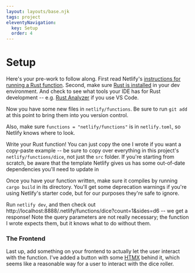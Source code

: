 ```yaml
---
layout: layouts/base.njk
tags: project
eleventyNavigation:
  key: Setup
  order: 4
---
```

# Setup

Here's your pre-work to follow along. First read Netlify's [instructions for running a Rust function](https://www.netlify.com/blog/2021/10/14/write-netlify-functions-in-rust/). Second, make sure [Rust is installed](https://www.rust-lang.org/tools/install) in your dev environment. And check to see what tools your IDE has for Rust development -- e.g. [Rust Analyzer](https://code.visualstudio.com/docs/languages/rust) if you use VS Code.





Now you have some new files in `netlify/functions`. Be sure to run `git add` at this point to bring them into you version control. 

Also, make sure `functions = "netlify/functions"` is in `netlify.toml`, so Netlify knows where to look.

Write your Rust function! You can just copy the one I wrote if you want a copy-paste example -- be sure to copy over everything in this project's `netlify/functions/dice`, not just the `src` folder. If you're starting from scratch, be aware that the template Netlify gives us has some out-of-date dependencies you'll need to update in 

Once you have your function written, make sure it compiles by running `cargo build` in its directory. You'll get some deprecation warnings if you're using Netlify's starter code, but for our purposes they're safe to ignore.

Run `netlify dev`, and then check out http://localhost:8888/.netlify/functions/dice?count=1&sides=d6 -- we get a response! Note the query parameters are not really necessary; the function I wrote expects them, but it knows what to do without them.

### The Frontend

Last up, add something on your frontend to actually let the user interact with the function. I've added a button with some [HTMX](https://htmx.org/) behind it, which seems like a reasonable way for a user to interact with the dice roller.